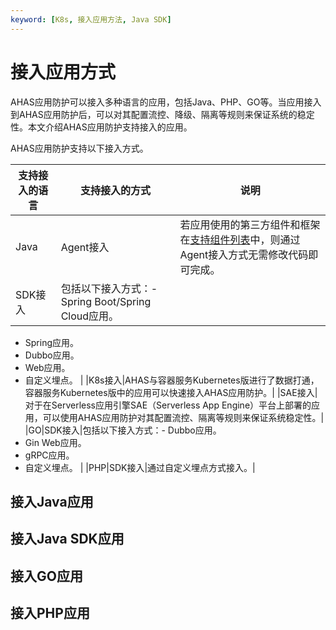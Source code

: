 ```yaml
---
keyword: [K8s, 接入应用方法, Java SDK]
---
```


# 接入应用方式

AHAS应用防护可以接入多种语言的应用，包括Java、PHP、GO等。当应用接入到AHAS应用防护后，可以对其配置流控、降级、隔离等规则来保证系统的稳定性。本文介绍AHAS应用防护支持接入的应用。

AHAS应用防护支持以下接入方式。

|支持接入的语言|支持接入的方式|说明|
|-------|-------|--|
|Java|Agent接入|若应用使用的第三方组件和框架在[支持组件列表](/cn.zh-CN/流量防护/应用防护/支持组件列表.md)中，则通过Agent接入方式无需修改代码即可完成。|
|SDK接入|包括以下接入方式：-   Spring Boot/Spring Cloud应用。
-   Spring应用。
-   Dubbo应用。
-   Web应用。
-   自定义埋点。 |
|K8s接入|AHAS与容器服务Kubernetes版进行了数据打通，容器服务Kubernetes版中的应用可以快速接入AHAS应用防护。|
|SAE接入|对于在Serverless应用引擎SAE（Serverless App Engine）平台上部署的应用，可以使用AHAS应用防护对其配置流控、隔离等规则来保证系统稳定性。|
|GO|SDK接入|包括以下接入方式：-   Dubbo应用。
-   Gin Web应用。
-   gRPC应用。
-   自定义埋点。 |
|PHP|SDK接入|通过自定义埋点方式接入。|

## 接入Java应用

## 接入Java SDK应用

## 接入GO应用

## 接入PHP应用

